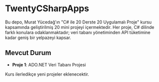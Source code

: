 # TwentyCSharpApps

Bu depo, Murat Yücedağ'ın "C# ile 20 Derste 20 Uygulamalı Proje" kursu kapsamında geliştirilmiş 20 mini projeyi içermektedir. Her proje, C# dilinde farklı konulara odaklanmaktadır; veri tabanı yönetiminden API tüketimine kadar geniş bir yelpazeyi kapsar.

## Mevcut Durum
- **Proje 1**: ADO.NET Veri Tabanı Projesi

Kurs ilerledikçe yeni projeler eklenecektir.
